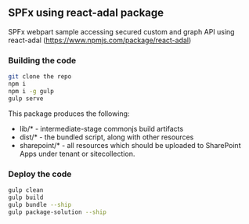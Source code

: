 ## SPFx using react-adal package
SPFx webpart sample accessing secured custom and graph API using react-adal (https://www.npmjs.com/package/react-adal)

### Building the code

```bash
git clone the repo
npm i
npm i -g gulp
gulp serve
```

This package produces the following:

* lib/* - intermediate-stage commonjs build artifacts
* dist/* - the bundled script, along with other resources
* sharepoint/* - all resources which should be uploaded to SharePoint Apps under tenant or sitecollection.

### Deploy the code

```bash
gulp clean
gulp build
gulp bundle --ship
gulp package-solution --ship
```
